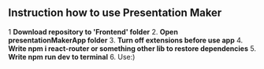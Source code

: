 ## Instruction how to use Presentation Maker
1 **Download repository to 'Frontend' folder**
2. **Open presentationMakerApp folder**
3. **Turn off extensions before use app**
4. **Write npm i react-router or something other lib to restore dependencies**
5. **Write npm run dev to terminal**
6. Use:)
